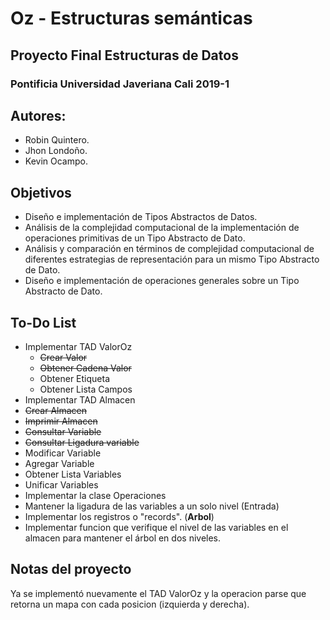 # Oz - Estructuras semánticas
## Proyecto Final Estructuras de Datos
### Pontificia Universidad Javeriana Cali 2019-1
## Autores:
* Robin Quintero.
* Jhon Londoño.
* Kevin Ocampo.

## Objetivos
* Diseño e implementación de Tipos Abstractos de Datos.
* Análisis de la complejidad computacional de la implementación de operaciones primitivas de un Tipo Abstracto de Dato.
* Análisis y comparación en términos de complejidad computacional de diferentes estrategias de representación para un mismo Tipo Abstracto de Dato.
* Diseño e implementación de operaciones generales sobre un Tipo Abstracto de Dato.

## To-Do List
* Implementar TAD ValorOz
  * ~~Crear Valor~~
  * ~~Obtener Cadena Valor~~
  * Obtener Etiqueta
  * Obtener Lista Campos
* 	Implementar TAD Almacen
  * ~~Crear Almacen~~
  * ~~Imprimir Almacen~~
  * ~~Consultar Variable~~
  * ~~Consultar Ligadura variable~~
  * Modificar Variable
  * Agregar Variable
  * Obtener Lista Variables
  * Unificar Variables
* Implementar la clase Operaciones
* Mantener la ligadura de las variables a un solo nivel (Entrada)
* Implementar los registros o "records". (**Arbol**)
* Implementar funcion que verifique el nivel de las variables en el almacen para mantener el árbol en dos niveles.

## Notas del proyecto
Ya se implementó nuevamente el TAD ValorOz y la operacion parse que retorna un mapa con cada posicion (izquierda y derecha).